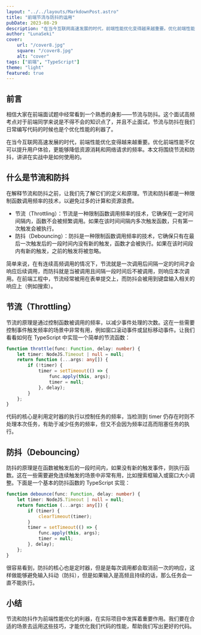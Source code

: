 ```yaml
---
layout: "../../layouts/MarkdownPost.astro"
title: "前端节流与防抖的运用"
pubDate: 2023-08-29
description: "在当今互联网高速发展的时代，前端性能优化变得越来越重要。优化前端性能不仅可以提升用户体验，更能够降低资源消耗和网络请求的频率。本文将围绕节流和防抖，讲讲在实战中是如何使用的。"
author: "LunaSeki"
cover:
    url: "/cover8.jpg"
    square: "/cover8.jpg"
    alt: "cover"
tags: ["前端", "TypeScript"]
theme: "light"
featured: true
---
```


## 前言

相信大家在前端面试题中经常看到一个熟悉的身影——节流与防抖。这个面试高频考点对于前端同学来说是不得不会的知识点了，并且不止面试，节流与防抖在我们日常编写代码的时候也是个优化性能的利器了。

在当今互联网高速发展的时代，前端性能优化变得越来越重要。优化前端性能不仅可以提升用户体验，更能够降低资源消耗和网络请求的频率。本文将围绕节流和防抖，讲讲在实战中是如何使用的。

## 什么是节流和防抖

在解释节流和防抖之前，让我们先了解它们的定义和原理。节流和防抖都是一种限制函数调用频率的技术，以避免过多的计算和资源浪费。

-   节流（Throttling）：节流是一种限制函数调用频率的技术，它确保在一定时间间隔内，函数不会被频繁调用。如果在该时间间隔内多次触发函数，只有第一次触发会被执行。
-   防抖（Debouncing）：防抖是一种限制函数调用频率的技术，它确保只有在最后一次触发后的一段时间内没有新的触发，函数才会被执行。如果在该时间段内有新的触发，之前的触发将被忽略。

简单来说，在有连续高频调用的情况下，节流就是一次调用后间隔一定的时间才会响应后续调用，而防抖就是当被调用且间隔一段时间后不被调用，则响应本次调用。在前端工程中，节流经常被用在表单提交上，而防抖会被用到键盘输入相关的响应上（例如搜索）。

## 节流（Throttling）

节流的原理是通过控制函数被调用的频率，以减少事件处理的次数。这在一些需要控制事件触发频率的场景中非常有用，例如窗口滚动事件或鼠标移动事件。让我们看看如何在 TypeScript 中实现一个简单的节流函数：

```ts
function throttle(func: Function, delay: number) {
	let timer: NodeJS.Timeout | null = null;
	return function (...args: any[]) {
		if (!timer) {
			timer = setTimeout(() => {
				func.apply(this, args);
				timer = null;
			}, delay);
		}
	};
}
```

代码的核心是利用定时器的执行以控制任务的频率，当检测到 timer 仍存在时则不处理本次任务，有助于减少任务的频率，但又不会因为频率过高而阻塞任务的执行。

## 防抖（Debouncing）

防抖的原理是在函数被触发后的一段时间内，如果没有新的触发事件，则执行函数。这在一些需要避免连续触发的场景中非常有用，比如搜索框输入或窗口大小调整。下面是一个基本的防抖函数的 TypeScript 实现：

```ts
function debounce(func: Function, delay: number) {
	let timer: NodeJS.Timeout | null = null;
	return function (...args: any[]) {
		if (timer) {
			clearTimeout(timer);
		}
		timer = setTimeout(() => {
			func.apply(this, args);
			timer = null;
		}, delay);
	};
}
```

很容易看到，防抖的核心也是定时器，但是是每次调用都会取消前一次的响应，这样做能够避免输入抖动（防抖），但是如果输入是高频且持续的话，那么任务会一直不能执行。

## 小结

节流和防抖作为前端性能优化的利器，在实际项目中发挥着重要作用。我们要在合适的场景去运用这些技巧，才能优化我们代码的性能，帮助我们写出更好的代码。
